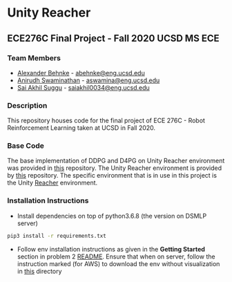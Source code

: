 # Unity Reacher
## ECE276C Final Project - Fall 2020 UCSD MS ECE

### Team Members

 - [Alexander Behnke](https://github.com/alexanderbehnke333) - abehnke@eng.ucsd.edu
 - [Anirudh Swaminathan](https://github.com/Anirudh-Swaminathan) - aswamina@eng.ucsd.edu
 - [Sai Akhil Suggu](https://github.com/saiakhil0034) - saiakhil0034@eng.ucsd.edu

### Description

This repository houses code for the final project of ECE 276C - Robot Reinforcement Learning taken at UCSD in Fall 2020.

### Base Code

The base implementation of DDPG and D4PG on Unity Reacher environment was provided in [this](https://github.com/TomLin/RLND-project) repository.
The Unity Reacher environment is provided by [this](https://github.com/Unity-Technologies/ml-agents) repository.
The specific environment that is in use in this project is the Unity [Reacher](https://github.com/Unity-Technologies/ml-agents/blob/master/docs/Learning-Environment-Examples.md#reacher) environment.

### Installation Instructions
 - Install dependencies on top of python3.6.8 (the version on DSMLP server)
 ```bash
 pip3 install -r requirements.txt
 ```
  - Follow env installation instructions as given in the <b>Getting Started</b> section in problem 2 [README](./rnld_repo/p2-continuous-control/README.md).
  Ensure that when on server, follow the instruction marked (for AWS) to download the env without visualization in [this](rnld_repo/p2-continuous-control) directory
